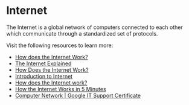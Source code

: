 # Internet

The Internet is a global network of computers connected to each other which communicate through a standardized set of protocols.

Visit the following resources to learn more:

- [How does the Internet Work?](https://cs.fyi/guide/how-does-internet-work)
- [The Internet Explained](https://www.vox.com/2014/6/16/18076282/the-internet)
- [How Does the Internet Work?](http://web.stanford.edu/class/msande91si/www-spr04/readings/week1/InternetWhitepaper.htm)
- [Introduction to Internet](/guides/what-is-internet)
- [How does the Internet work?](https://www.youtube.com/watch?v=x3c1ih2NJEg)
- [How the Internet Works in 5 Minutes](https://www.youtube.com/watch?v=7_LPdttKXPc)
- [Computer Network | Google IT Support Certificate](https://www.youtube.com/watch?v=Z_hU2zm4_S8)
